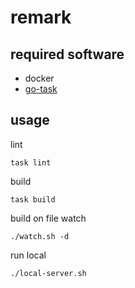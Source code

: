 # remark

## required software

* docker
* [go-task](https://taskfile.org/#/installation?id=install-script)

## usage

lint
```
task lint
```

build
```
task build
```

build on file watch
```
./watch.sh -d
```

run local
```
./local-server.sh
```
